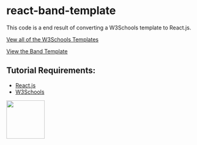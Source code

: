 # react-band-template

This code is a end result of converting a W3Schools template to React.js.

[Vew all of the W3Schools Templates](https://www.w3schools.com/w3css/w3css_templates.asp)

[View the Band Template](https://www.w3schools.com/w3css/tryw3css_templates_band.htm)

## Tutorial Requirements:

* [React.js](https://reactjs.org/)
* [W3Schools](https://www.w3schools.com/) 

<a href="https://codeadam.ca">
<img src="https://codeadam.ca/images/code-block.png" width="100">
</a>
